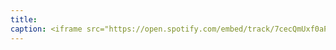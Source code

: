 ```yaml
---
title: 
caption: <iframe src="https://open.spotify.com/embed/track/7cecQmUxf0aPFmkfpXTAEI" width="100%" height="80" frameBorder="0" allowtransparency="true" allow="encrypted-media"></iframe>
---
```

